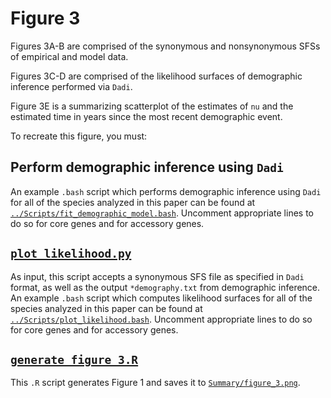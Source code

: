 # Figure 3

Figures 3A-B are comprised of the synonymous and nonsynonymous SFSs of empirical and model data.

Figures 3C-D are comprised of the likelihood surfaces of demographic inference performed via `Dadi`.

Figure 3E is a summarizing scatterplot of the estimates of `nu` and the estimated time in years since the most recent demographic event.

To recreate this figure, you must:

## Perform demographic inference using `Dadi`
  An example `.bash` script which performs demographic inference using `Dadi` for all of the species analyzed in this paper can be found at [`../Scripts/fit_demographic_model.bash`](../Scripts/fit_demographic_model.bash). Uncomment appropriate lines to do so for core genes and for accessory genes.
## [`plot_likelihood.py`](../Scripts/plot_likelihood.py)
  As input, this script accepts a synonymous SFS file as specified in `Dadi` format, as well as the output `*demography.txt` from demographic inference. An example `.bash` script which computes likelihood surfaces for all of the species analyzed in this paper can be found at [`../Scripts/plot_likelihood.bash`](../Scripts/plot_likelihood.bash). Uncomment appropriate lines to do so for core genes and for accessory genes.
## [`generate_figure_3.R`](../Scripts/generate_figure_3.R)
  This `.R` script generates Figure 1 and saves it to [`Summary/figure_3.png`](../Summary/figure_3.png).
